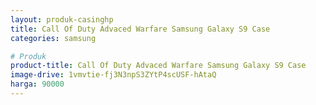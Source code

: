 ```yaml
---
layout: produk-casinghp
title: Call Of Duty Advaced Warfare Samsung Galaxy S9 Case
categories: samsung

# Produk
product-title: Call Of Duty Advaced Warfare Samsung Galaxy S9 Case
image-drive: 1vmvtie-fj3N3npS3ZYtP4scUSF-hAtaQ
harga: 90000
---
```

